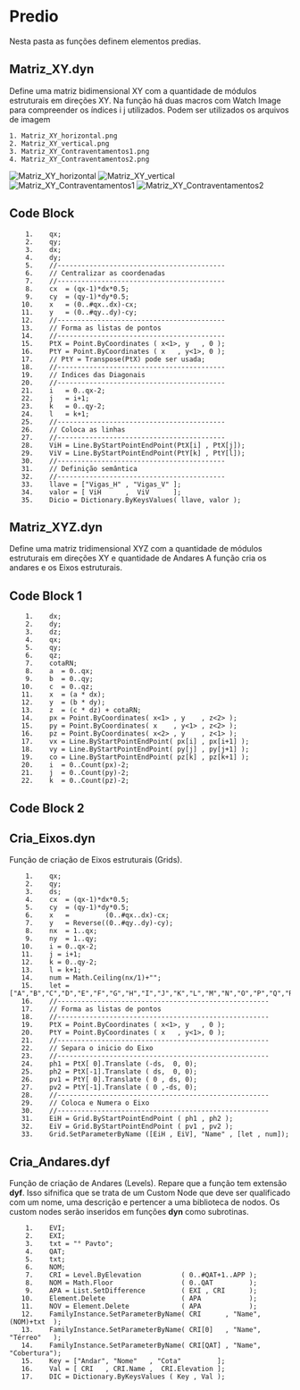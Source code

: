# Predio

Nesta pasta as funções definem elementos predias.

## Matriz_XY.dyn
Define uma matriz bidimensional XY com a quantidade de módulos estruturais em direções XY. Na função há duas macros
com Watch Image para compreender os índices i j utilizados. Podem ser utilizados os arquivos de imagem 

    1. Matriz_XY_horizontal.png
    2. Matriz_XY_vertical.png
    3. Matriz_XY_Contraventamentos1.png
    4. Matriz_XY_Contraventamentos2.png

![Matriz_XY_horizontal](https://github.com/JLMenegotto/AulasBIM/assets/9437020/acacbf0d-a06f-4a15-a462-ecb00842d77a)
![Matriz_XY_vertical](https://github.com/JLMenegotto/AulasBIM/assets/9437020/c3a1b19f-af57-42c1-87b1-0814b183f745)
![Matriz_XY_Contraventamentos1](https://github.com/JLMenegotto/AulasBIM/assets/9437020/f4eb49cd-2d9e-4bec-ad97-bfbefea578e9)
![Matriz_XY_Contraventamentos2](https://github.com/JLMenegotto/AulasBIM/assets/9437020/88261b0d-08b6-4b09-8b84-14d5d4afb9fc)

## Code Block
        1.    qx;
        2.    qy;
        3.    dx;
        4.    dy;
        5.    //------------------------------------------
        6.    // Centralizar as coordenadas
        7.    //------------------------------------------
        8.    cx  = (qx-1)*dx*0.5;
        9.    cy  = (qy-1)*dy*0.5;
       10.    x   = (0..#qx..dx)-cx;
       11.    y   = (0..#qy..dy)-cy;
       12.    //------------------------------------------
       13.    // Forma as listas de pontos
       14.    //------------------------------------------
       15.    PtX = Point.ByCoordinates ( x<1>, y   , 0 );
       16.    PtY = Point.ByCoordinates ( x   , y<1>, 0 );
       17.    // PtY = Transpose(PtX) pode ser usada;
       18.    //------------------------------------------
       19.    // Indices das Diagonais
       20.    //------------------------------------------
       21.    i   = 0..qx-2;
       22.    j   = i+1;
       23.    k   = 0..qy-2;
       24.    l   = k+1;
       25.    //------------------------------------------
       26.    // Coloca as linhas
       27.    //------------------------------------------
       28.    ViH = Line.ByStartPointEndPoint(PtX[i] , PtX[j]);
       29.    ViV = Line.ByStartPointEndPoint(PtY[k] , PtY[l]);
       30.    //------------------------------------------
       31.    // Definição semântica
       32.    //------------------------------------------
       33.    llave = ["Vigas_H" , "Vigas_V" ];
       34.    valor = [ ViH      ,  ViV      ];
       35.    Dicio = Dictionary.ByKeysValues( llave, valor );

## Matriz_XYZ.dyn

Define uma matriz tridimensional XYZ com a quantidade de módulos estruturais em direções XY e quantidade de Andares
A função cria os andares e os Eixos estruturais.

## Code Block 1
        1.    dx;
        2.    dy;
        3.    dz;
        4.    qx;
        5.    qy;
        6.    qz;
        7.    cotaRN;
        8.    a  = 0..qx;
        9.    b  = 0..qy;
       10.    c  = 0..qz;
       11.    x  = (a * dx);
       12.    y  = (b * dy);
       13.    z  = (c * dz) + cotaRN;
       14.    px = Point.ByCoordinates( x<1> , y    , z<2> );
       15.    py = Point.ByCoordinates( x    , y<1> , z<2> );
       16.    pz = Point.ByCoordinates( x<2> , y    , z<1> );
       17.    vx = Line.ByStartPointEndPoint( px[i] , px[i+1] );
       18.    vy = Line.ByStartPointEndPoint( py[j] , py[j+1] );
       19.    co = Line.ByStartPointEndPoint( pz[k] , pz[k+1] );
       20.    i  = 0..Count(px)-2;
       21.    j  = 0..Count(py)-2;
       22.    k  = 0..Count(pz)-2;

## Code Block 2

## Cria_Eixos.dyn
Função de criação de Eixos estruturais (Grids).

        1.    qx;
        2.    qy;
        3.    ds;
        4.    cx  = (qx-1)*dx*0.5;
        5.    cy  = (qy-1)*dy*0.5;
        6.    x   =         (0..#qx..dx)-cx;
        7.    y   = Reverse((0..#qy..dy)-cy);
        8.    nx  = 1..qx;
        9.    ny  = 1..qy;
       10.    i = 0..qx-2;
       11.    j = i+1;
       12.    k = 0..qy-2;
       13.    l = k+1;
       14.    num = Math.Ceiling(nx/1)+"";
       15.    let = ["A","B","C","D","E","F","G","H","I","J","K","L","M","N","O","P","Q","R","S","T","U","V","W","X","Y","Z"];
       16.    //-----------------------------------------------------
       17.    // Forma as listas de pontos
       18.    //-----------------------------------------------------
       19.    PtX = Point.ByCoordinates ( x<1>, y   , 0 );
       20.    PtY = Point.ByCoordinates ( x   , y<1>, 0 );
       21.    //-----------------------------------------------------
       22.    // Separa o inicio do Eixo
       23.    //-----------------------------------------------------
       24.    ph1 = PtX[ 0].Translate (-ds,  0, 0);
       25.    ph2 = PtX[-1].Translate ( ds,  0, 0);
       26.    pv1 = PtY[ 0].Translate ( 0 , ds, 0);
       27.    pv2 = PtY[-1].Translate ( 0 ,-ds, 0);
       28.    //-----------------------------------------------------
       29.    // Coloca e Numera o Eixo
       30.    //-----------------------------------------------------
       31.    EiH = Grid.ByStartPointEndPoint ( ph1 , ph2 );
       32.    EiV = Grid.ByStartPointEndPoint ( pv1 , pv2 );
       33.    Grid.SetParameterByName ([EiH , EiV], "Name" , [let , num]);

## Cria_Andares.dyf
Função de criação de Andares (Levels). Repare que a função tem extensão **dyf**. Isso sifnifica que se trata de um Custom Node que deve ser qualificado com um nome, uma descrição e pertencer a uma biblioteca de nodos. Os custom nodes serão inseridos em funções **dyn** como subrotinas.

        1.    EVI;
        2.    EXI;
        3.    txt = "° Pavto";
        4.    QAT;
        5.    txt;
        6.    NOM;
        7.    CRI = Level.ByElevation          ( 0..#QAT+1..APP );
        8.    NOM = Math.Floor                 ( 0..QAT         );
        9.    APA = List.SetDifference         ( EXI , CRI      );
       10.    Element.Delete                   ( APA            );
       11.    NOV = Element.Delete             ( APA            );
       12.    FamilyInstance.SetParameterByName( CRI      , "Name", (NOM)+txt  );
       13.    FamilyInstance.SetParameterByName( CRI[0]   , "Name", "Térreo"   );
       14.    FamilyInstance.SetParameterByName( CRI[QAT] , "Name", "Cobertura");
       15.    Key = ["Andar", "Nome"   , "Cota"         ];
       16.    Val = [ CRI   , CRI.Name ,  CRI.Elevation ];
       17.    DIC = Dictionary.ByKeysValues ( Key , Val );

